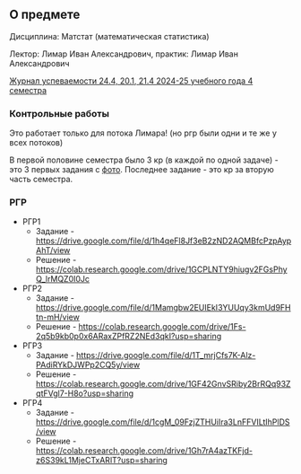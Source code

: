 ## О предмете

Дисциплина: Матстат (математическая статистика)

Лектор: Лимар Иван Александрович, практик: Лимар Иван Александрович

[Журнал успеваемости 24.4, 20.1, 21.4 2024-25 учебного года 4 семестра](https://docs.google.com/spreadsheets/d/1wgZRE6u5bChct3neMxj7JCzxIrk_ucJvVcs5wZMGnuA/edit?gid=717937315#gid=717937315)

### Контрольные работы

Это работает только для потока Лимара! (но ргр были одни и те же у всех потоков)

В первой половине семестра было 3 кр (в каждой по одной задаче) - это 3 первых задания с [фото](./пример-работы.png). Последнее задание - это кр за вторую часть семестра.

### РГР

- РГР1 
  - Задание - https://drive.google.com/file/d/1h4qeFl8Jf3eB2zND2AQMBfcPzpAypAhT/view
  - Решение - https://colab.research.google.com/drive/1GCPLNTY9hiugv2FGsPhyQ_lrMQZ0I0Jc
- РГР2
    - Задание - https://drive.google.com/file/d/1Mamgbw2EUIEkI3YUUqy3kmUd9FHtn-mH/view
    - Решение - https://colab.research.google.com/drive/1Fs-2q5b9kb0p0x6ARaxZPfRZ2NEd3qkI?usp=sharing
- РГР3
    - Задание - https://drive.google.com/file/d/1T_mrjCfs7K-Alz-PAdiRYkDJWPp2CQ5y/view
    - Решение - https://colab.research.google.com/drive/1GF42GnvSRiby2BrRQq93ZqtFVgl7-H8o?usp=sharing
- РГР4
    - Задание - https://drive.google.com/file/d/1cgM_09FzjZTHUiIra3LnFFVILtIhPlDS/view
    - Решение - https://colab.research.google.com/drive/1Gh7rA4azTKFjd-z6S39kL1MjeCTxARlT?usp=sharing
